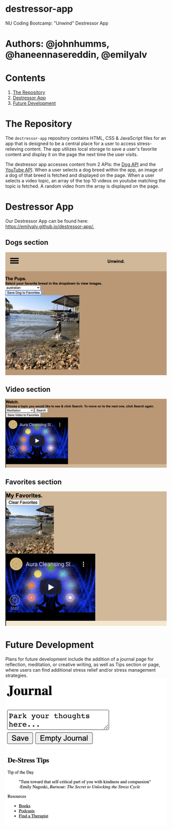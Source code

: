 # destressor-app

NU Coding Bootcamp: "Unwind" Destressor App
<h1>Authors: @johnhumms, @haneennasereddin, @emilyalv</h1>
<h1>Contents</h1>
<ol>
<li><a href="#repository">The Repository</a></li>
<li><a href="#destressor-app">Destressor App</a></li>
<li><a href="#future-development">Future Development</a></li>
</ol>

<h1 id="repository">The Repository</h1>
The <code>destressor-app</code> repository contains HTML, CSS & JavaScript files for an app that is designed to be a central place for a user to access stress-relieving content. The app utilizes local storage to save a user's favorite content and display it on the page the next time the user visits. 

The destressor app accesses content from 2 APIs: the <a href="https://dog.ceo/dog-api/">Dog API</a> and the <a href="https://developers.google.com/youtube/v3">YouTube API</a>. When a user selects a dog breed within the app, an image of a dog of that breed is fetched and displayed on the page. When a user selects a video topic, an array of the top 10 videos on youtube matching the topic is fetched. A random video from the array is displayed on the page. 

<h1 id="destressor-app">Destressor App</h1>
Our Destressor App can be found here: <a href="https://emilyalv.github.io/destressor-app/.">https://emilyalv.github.io/destressor-app/.</a>

<h2>Dogs section</h2>
<img src="assets/images/app-1.png">
<h2>Video section</h2>
<img src="assets/images/app-2.png">
<h2>Favorites section</h2>
<img src="assets/images/app-3.png">

<h1 id="future-development">Future Development</h1>
Plans for future development include the addition of a journal page for reflection, meditation, or creative writing, as well as Tips section or page, where users can find additional stress relief and/or stress management strategies. 
<img src="assets/images/journal.png">
<br/>
<img src="assets/images/destress-tips.png">

